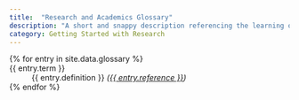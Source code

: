 ```yaml
---
title:  "Research and Academics Glossary"
description: "A short and snappy description referencing the learning outcome and/or breakthrough!"
category: Getting Started with Research
---
```

<dl class="row">
  {% for entry in site.data.glossary %}
  <dt class="col-sm-3">{{ entry.term }}</dt>
  <dd class="col-sm-9">{{ entry.definition }} <cite>(<a href="{{ entry.reference }}" target="_blank">{{ entry.reference }}</a>)</cite></dd>
  {% endfor %}
</dl>
